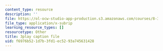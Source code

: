```yaml
---
content_type: resource
description: ''
file: https://ol-ocw-studio-app-production.s3.amazonaws.com/courses/8-333-statistical-mechanics-i-statistical-mechanics-of-particles-fall-2013/f6976b521d7b3fd1ec5293a745631428_JaEqS1ozlHY.srt
file_type: application/x-subrip
learning_resource_types: []
resourcetype: Other
title: 3play caption file
uid: f6976b52-1d7b-3fd1-ec52-93a745631428
---
```


